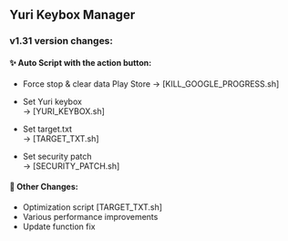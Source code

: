 ## Yuri Keybox Manager

### v1.31 version changes:

#### ✨ Auto Script with the action button:
- Force stop & clear data Play Store 
  → [KILL_GOOGLE_PROGRESS.sh]

- Set Yuri keybox  
  → [YURI_KEYBOX.sh]

- Set target.txt  
  → [TARGET_TXT.sh]

- Set security patch  
  → [SECURITY_PATCH.sh]

#### 🔧 Other Changes:
- Optimization script [TARGET_TXT.sh]
- Various performance improvements
- Update function fix